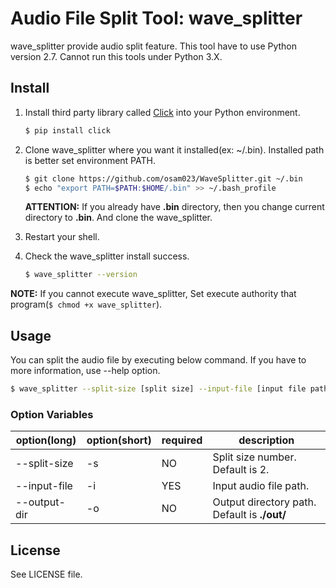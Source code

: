 # Audio File Split Tool: wave\_splitter

wave\_splitter provide audio split feature. This tool have to use Python version 2.7. Cannot run this tools under Python 3.X.

## Install

1. Install third party library called [Click](http://click.pocoo.org/5/) into your Python environment.

    ```sh
    $ pip install click
    ```
   
2. Clone wave\_splitter where you want it installed(ex: ~/.bin). Installed path is better set environment PATH.

    ```sh
    $ git clone https://github.com/osam023/WaveSplitter.git ~/.bin
    $ echo "export PATH=$PATH:$HOME/.bin" >> ~/.bash_profile
    ```
    **ATTENTION:** If you already have **.bin** directory, then you change current directory to **.bin**. And clone the wave_splitter.

3. Restart your shell.

4. Check the wave\_splitter install success.

   ```sh
   $ wave_splitter --version
   ```

**NOTE:**
If you cannot execute wave\_splitter, Set execute authority that program(```$ chmod +x wave_splitter```).

## Usage

You can split the audio file by executing below command. If you have to more information, use --help option.

```sh
$ wave_splitter --split-size [split size] --input-file [input file path] --output-dir [output directory path]
```

### Option Variables

option(long) | option(short)| required | description
---|---|---|---
--split-size|-s|NO|Split size number. Default is 2.
--input-file|-i|YES|Input audio file path.
--output-dir|-o|NO|Output directory path. Default is **./out/**

## License

See LICENSE file.
